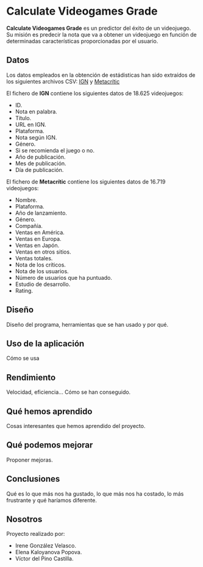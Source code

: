 # Calculate Videogames Grade

**Calculate Videogames Grade** es un predictor del éxito de un videojuego. Su misión es predecir la nota que va a obtener un videojuego en función de determinadas características proporcionadas por el usuario.

## Datos

Los datos empleados en la obtención de estádisticas han sido extraídos de los siguientes archivos CSV: [IGN](https://www.kaggle.com/egrinstein/20-years-of-games/data) y [Metacrític](https://www.kaggle.com/leonardf/releases-and-sales/data) 

El fichero de **IGN** contiene los siguientes datos de 18.625 videojuegos:
  - ID.
  - Nota en palabra.
  - Título.
  - URL en IGN.
  - Plataforma.
  - Nota según IGN.
  - Género.
  - Si se recomienda el juego o no.
  - Año de publicación.
  - Mes de publicación.
  - Día de publicación.
  
El fichero de **Metacrític** contiene los siguientes datos de 16.719 videojuegos:
  - Nombre.
  - Plataforma.
  - Año de lanzamiento.
  - Género.
  - Compañía.
  - Ventas en América.
  - Ventas en Europa.
  - Ventas en Japón.
  - Ventas en otros sitios.
  - Ventas totales.
  - Nota de los críticos.
  - Nota de los usuarios.
  - Número de usuarios que ha puntuado.
  - Estudio de desarrollo.
  - Rating.
  
## Diseño
Diseño del programa, herramientas que se han usado y por qué.

## Uso de la aplicación
Cómo se usa

## Rendimiento
Velocidad, eficiencia... Cómo se han conseguido.

## Qué hemos aprendido
Cosas interesantes que hemos aprendido del proyecto.

## Qué podemos mejorar
Proponer mejoras.

## Conclusiones
Qué es lo que más nos ha gustado, lo que más nos ha costado, lo más frustrante y qué haríamos diferente.

## Nosotros
Proyecto realizado por:
 - Irene González Velasco.
 - Elena Kaloyanova Popova.
 - Víctor del Pino Castilla.
